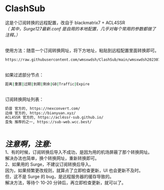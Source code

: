 # ClashSub

这是个订阅转换的远程配置，改自于 blackmatrix7 + ACL4SSR
<br/>
_（ 其中，Surge127最新.conf 是自用的本地配置，几乎对每个常用的参数都做了注释。）_
<br/>
<br/>

使用方法：随意一个订阅转换网址，将下方地址，粘贴到远程配置里面转换即可。
<br/>
```bash
https://raw.githubusercontent.com/wmsxwdsh/ClashSub/main/wmsxwdsh20230715.ini
```
<br/>
如果过滤部分节点：

```bash
距离|重置|过期|到期|剩余|GB|Traffic|Expire
```

<br/>
订阅转换网址列表：

```bash
奶昔 官方的, https://nexconvert.com/
边缘 官方的, https://bianyuan.xyz/
ACL4SSR 官方的, https://acl4ssr-sub.github.io/
歪兔 推荐的之一, https://sub-web.wcc.best/
```
<br/>

<font size=5> **_注意啊，注意:_** </font>
<br>
1、有的时候，订阅转换后导入不成功，是因为用的机场屏蔽了那个转换网址。 <br/>
解决办法也简单，换个转换网址，重新转换即可。 <br/>
2、如果用的 Surge，不建议订阅转换后导入。 <br/>
因为，如果频繁更改规则，就算点了立即检查更新，UI 也会更新不及时。<br/>
但，这不是 Surge 的 bug，是远程服务器的缓存导致的。 <br/>
解决方法，等待个 10-20 分钟后，再立即检查更新，就可以了。 <br/>

<br/>

